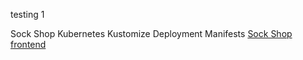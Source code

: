 testing 1

Sock Shop Kubernetes Kustomize Deployment Manifests
[Sock Shop frontend](https://github.com/microservices-demo/microservices-demo.github.io)
